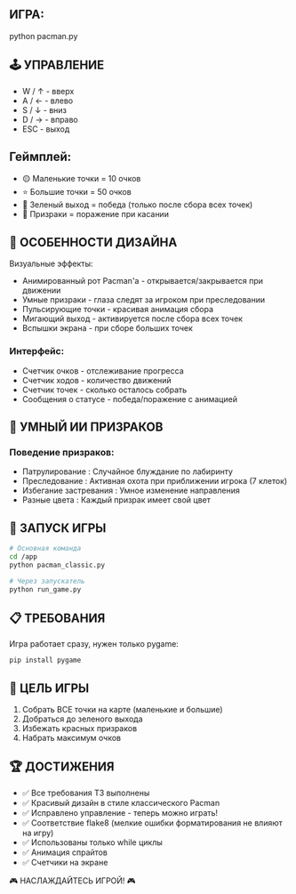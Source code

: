 ## ИГРА:
python pacman.py

## 🕹️ УПРАВЛЕНИЕ
- W / ↑ - вверх
- A / ← - влево  
- S / ↓ - вниз
- D / → - вправо
- ESC - выход

## Геймплей:
- 🟡 Маленькие точки = 10 очков
- ⭐ Большие точки = 50 очков  
- 🚪 Зеленый выход = победа (только после сбора всех точек)
- 👻 Призраки = поражение при касании

## 🎨 ОСОБЕННОСТИ ДИЗАЙНА
Визуальные эффекты:
- Анимированный рот Pacman'a - открывается/закрывается при движении
- Умные призраки - глаза следят за игроком при преследовании
- Пульсирующие точки - красивая анимация сбора
- Мигающий выход - активируется после сбора всех точек
- Вспышки экрана - при сборе больших точек

### Интерфейс:
-   Счетчик очков   - отслеживание прогресса
-   Счетчик ходов   - количество движений
-   Счетчик точек   - сколько осталось собрать
-   Сообщения о статусе   - победа/поражение с анимацией

## 🧠 УМНЫЙ ИИ ПРИЗРАКОВ

### Поведение призраков:
-   Патрулирование  : Случайное блуждание по лабиринту
-   Преследование  : Активная охота при приближении игрока (7 клеток)
-   Избегание застревания  : Умное изменение направления
-   Разные цвета  : Каждый призрак имеет свой цвет

## 🚀 ЗАПУСК ИГРЫ

```bash
# Основная команда
cd /app
python pacman_classic.py

# Через запускатель  
python run_game.py
```

## 📋 ТРЕБОВАНИЯ

Игра работает сразу, нужен только pygame:
```bash
pip install pygame
```

## 🎯 ЦЕЛЬ ИГРЫ

1.   Собрать ВСЕ точки   на карте (маленькие и большие)
2.   Добраться до зеленого выхода   
3.   Избежать красных призраков  
4.   Набрать максимум очков  

## 🏆 ДОСТИЖЕНИЯ

- ✅   Все требования ТЗ выполнены  
- ✅   Красивый дизайн в стиле классического Pacman  
- ✅   Исправлено управление - теперь можно играть!  
- ✅   Соответствие flake8   (мелкие ошибки форматирования не влияют на игру)
- ✅   Использованы только while циклы  
- ✅   Анимация спрайтов  
- ✅   Счетчики на экране  

🎮 НАСЛАЖДАЙТЕСЬ ИГРОЙ! 🎮
